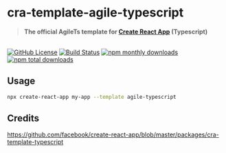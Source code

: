 # cra-template-agile-typescript

> **The official AgileTs template for [Create React App](https://github.com/facebook/create-react-app) (Typescript)**

 <br />

<a href="https://github.com/agile-ts/agile">
  <img src="https://img.shields.io/github/license/agile-ts/agile.svg?label=license&style=flat&colorA=293140&colorB=4a4872" alt="GitHub License"/></a>
<a href="https://github.com/agile-ts/agile/actions?query=workflow%3ARelease">
   <img src="https://github.com/agile-ts/agile/workflows/Release/badge.svg" alt="Build Status"/></a>
<a href="https://npm.im/@agile-ts/core">
  <img src="https://img.shields.io/npm/dm/cra-template-agile-typescript.svg?label=downloads&style=flat&colorA=293140&colorB=4a4872" alt="npm monthly downloads"/></a>
<a href="https://npm.im/@agile-ts/core">
  <img src="https://img.shields.io/npm/dt/cra-template-agile-typescript.svg?label=downloads&style=flat&colorA=293140&colorB=4a4872" alt="npm total downloads"/></a>


<br />

## Usage

```sh
npx create-react-app my-app --template agile-typescript
```

## Credits

https://github.com/facebook/create-react-app/blob/master/packages/cra-template-typescript
